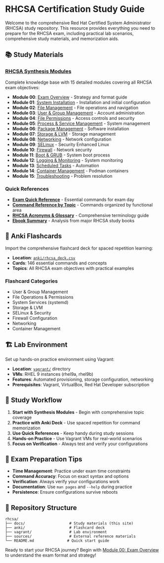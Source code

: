 # RHCSA Certification Study Guide

Welcome to the comprehensive Red Hat Certified System Administrator (RHCSA) study repository. This resource provides everything you need to prepare for the RHCSA exam, including practical lab scenarios, comprehensive study materials, and memorization aids.

## 📚 Study Materials

### [RHCSA Synthesis Modules](rhcsa_synthesis/)
Complete knowledge base with 15 detailed modules covering all RHCSA exam objectives:

- **Module 00**: [Exam Overview](rhcsa_synthesis/00_exam_overview.md) - Strategy and format guide
- **Module 01**: [System Installation](rhcsa_synthesis/01_system_installation.md) - Installation and initial configuration
- **Module 02**: [File Management](rhcsa_synthesis/02_file_management.md) - File operations and navigation
- **Module 03**: [User & Group Management](rhcsa_synthesis/03_user_group_management.md) - Account administration
- **Module 04**: [File Permissions](rhcsa_synthesis/04_file_permissions.md) - Access controls and security
- **Module 05**: [Process & Service Management](rhcsa_synthesis/05_process_service_management.md) - System management
- **Module 06**: [Package Management](rhcsa_synthesis/06_package_management.md) - Software installation
- **Module 07**: [Storage & LVM](rhcsa_synthesis/07_storage_lvm.md) - Storage management
- **Module 08**: [Networking](rhcsa_synthesis/08_networking.md) - Network configuration
- **Module 09**: [SELinux](rhcsa_synthesis/09_selinux.md) - Security Enhanced Linux
- **Module 10**: [Firewall](rhcsa_synthesis/10_firewall.md) - Network security
- **Module 11**: [Boot & GRUB](rhcsa_synthesis/11_boot_grub.md) - System boot process
- **Module 12**: [Logging & Monitoring](rhcsa_synthesis/12_logging_monitoring.md) - System monitoring
- **Module 13**: [Scheduled Tasks](rhcsa_synthesis/13_scheduled_tasks.md) - Automation
- **Module 14**: [Container Management](rhcsa_synthesis/14_container_management.md) - Podman containers
- **Module 15**: [Troubleshooting](rhcsa_synthesis/15_troubleshooting.md) - Problem resolution

### Quick References

- **[Exam Quick Reference](exam_quick_reference.md)** - Essential commands for exam day
- **[Command Reference by Topic](command_reference_by_topic.md)** - Commands organized by functional area
- **[RHCSA Acronyms & Glossary](rhcsa_acronyms_glossary.md)** - Comprehensive terminology guide
- **[Ebook Summary](ebook_summary.md)** - Analysis from major RHCSA study books

## 🎴 Anki Flashcards

Import the comprehensive flashcard deck for spaced repetition learning:

- **Location**: [`anki/rhcsa_deck.csv`](../anki/rhcsa_deck.csv)
- **Cards**: 146 essential commands and concepts
- **Topics**: All RHCSA exam objectives with practical examples

### Flashcard Categories
- User & Group Management
- File Operations & Permissions  
- System Services (systemd)
- Storage & LVM
- SELinux & Security
- Firewall Configuration
- Networking
- Container Management

## 🏗️ Lab Environment

Set up hands-on practice environment using Vagrant:

- **Location**: [`vagrant/`](../vagrant/) directory
- **VMs**: RHEL 9 instances (rhel9a, rhel9b)
- **Features**: Automated provisioning, storage configuration, networking
- **Prerequisites**: Vagrant, VirtualBox, Red Hat Developer subscription

## 📖 Study Workflow

1. **Start with Synthesis Modules** - Begin with comprehensive topic coverage
2. **Practice with Anki Deck** - Use spaced repetition for command memorization
3. **Use Quick References** - Keep handy during study sessions
4. **Hands-on Practice** - Use Vagrant VMs for real-world scenarios
5. **Focus on Verification** - Always test and verify your configurations

## 🎯 Exam Preparation Tips

- **Time Management**: Practice under exam time constraints
- **Command Accuracy**: Focus on exact syntax and options
- **Verification**: Always verify your configurations work
- **Documentation**: Use `man pages` and `--help` during practice
- **Persistence**: Ensure configurations survive reboots

## 📁 Repository Structure

```
rhcsa/
├── docs/                    # Study materials (this site)
├── anki/                    # Flashcard deck
├── vagrant/                 # Lab environment
├── sources/                 # External reference materials
└── README.md               # Quick start guide
```

Ready to start your RHCSA journey? Begin with [Module 00: Exam Overview](rhcsa_synthesis/00_exam_overview.md) to understand the exam format and strategy!